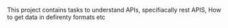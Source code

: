 This project contains tasks to understand APIs, specifiacally rest APIS,
How to get data in defirenty formats etc
